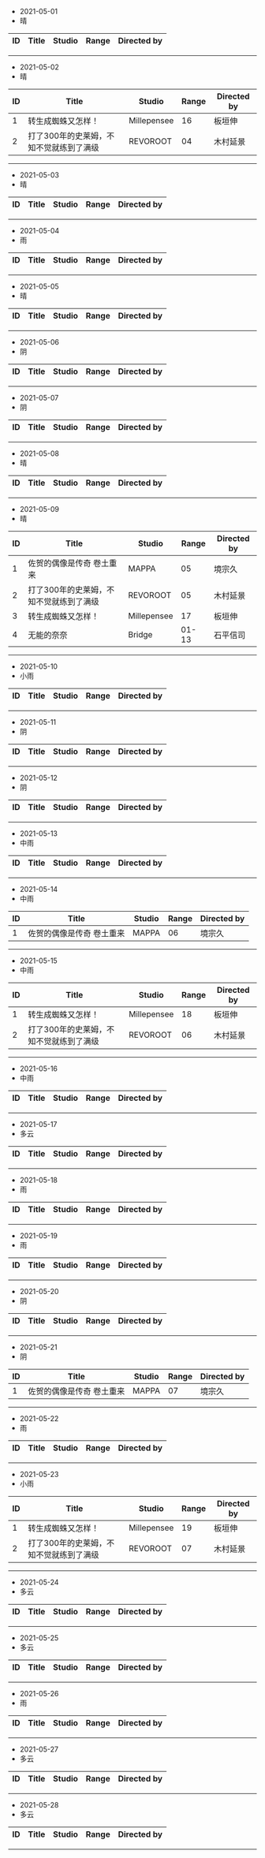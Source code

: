 - 2021-05-01
- 晴

ID|Title|Studio|Range|Directed by
---|---|---|---|---

> 
---
- 2021-05-02
- 晴

ID|Title|Studio|Range|Directed by
---|---|---|---|---
1|转生成蜘蛛又怎样！|Millepensee|16|板垣伸
2|打了300年的史莱姆，不知不觉就练到了满级|REVOROOT|04|木村延景

> 
---
- 2021-05-03
- 晴

ID|Title|Studio|Range|Directed by
---|---|---|---|---

> 
---
- 2021-05-04
- 雨

ID|Title|Studio|Range|Directed by
---|---|---|---|---

> 
---
- 2021-05-05
- 晴

ID|Title|Studio|Range|Directed by
---|---|---|---|---

> 
---
- 2021-05-06
- 阴

ID|Title|Studio|Range|Directed by
---|---|---|---|---

> 
---
- 2021-05-07
- 阴

ID|Title|Studio|Range|Directed by
---|---|---|---|---

> 
---
- 2021-05-08
- 晴

ID|Title|Studio|Range|Directed by
---|---|---|---|---

> 
---
- 2021-05-09
- 晴

ID|Title|Studio|Range|Directed by
---|---|---|---|---
1|佐贺的偶像是传奇 卷土重来|MAPPA|05|境宗久
2|打了300年的史莱姆，不知不觉就练到了满级|REVOROOT|05|木村延景
3|转生成蜘蛛又怎样！|Millepensee|17|板垣伸
4|无能的奈奈|Bridge|01-13|石平信司

> 
---
- 2021-05-10
- 小雨

ID|Title|Studio|Range|Directed by
---|---|---|---|---

> 
---
- 2021-05-11
- 阴

ID|Title|Studio|Range|Directed by
---|---|---|---|---

> 
---
- 2021-05-12
- 阴

ID|Title|Studio|Range|Directed by
---|---|---|---|---

> 
---
- 2021-05-13
- 中雨

ID|Title|Studio|Range|Directed by
---|---|---|---|---

> 
---
- 2021-05-14
- 中雨

ID|Title|Studio|Range|Directed by
---|---|---|---|---
1|佐贺的偶像是传奇 卷土重来|MAPPA|06|境宗久

> 
---
- 2021-05-15
- 中雨

ID|Title|Studio|Range|Directed by
---|---|---|---|---
1|转生成蜘蛛又怎样！|Millepensee|18|板垣伸
2|打了300年的史莱姆，不知不觉就练到了满级|REVOROOT|06|木村延景

> 
---
- 2021-05-16
- 中雨

ID|Title|Studio|Range|Directed by
---|---|---|---|---

> 
---
- 2021-05-17
- 多云

ID|Title|Studio|Range|Directed by
---|---|---|---|---

> 
---
- 2021-05-18
- 雨

ID|Title|Studio|Range|Directed by
---|---|---|---|---

> 
---
- 2021-05-19
- 雨

ID|Title|Studio|Range|Directed by
---|---|---|---|---

> 
---
- 2021-05-20
- 阴

ID|Title|Studio|Range|Directed by
---|---|---|---|---

> 
---
- 2021-05-21
- 阴

ID|Title|Studio|Range|Directed by
---|---|---|---|---
1|佐贺的偶像是传奇 卷土重来|MAPPA|07|境宗久

> 
---
- 2021-05-22
- 雨

ID|Title|Studio|Range|Directed by
---|---|---|---|---

> 
---
- 2021-05-23
- 小雨

ID|Title|Studio|Range|Directed by
---|---|---|---|---
1|转生成蜘蛛又怎样！|Millepensee|19|板垣伸
2|打了300年的史莱姆，不知不觉就练到了满级|REVOROOT|07|木村延景

> 
---
- 2021-05-24
- 多云

ID|Title|Studio|Range|Directed by
---|---|---|---|---

> 
---
- 2021-05-25
- 多云

ID|Title|Studio|Range|Directed by
---|---|---|---|---

> 
---
- 2021-05-26
- 雨

ID|Title|Studio|Range|Directed by
---|---|---|---|---

> 
---
- 2021-05-27
- 多云

ID|Title|Studio|Range|Directed by
---|---|---|---|---

> 
---
- 2021-05-28
- 多云

ID|Title|Studio|Range|Directed by
---|---|---|---|---

> 
---
